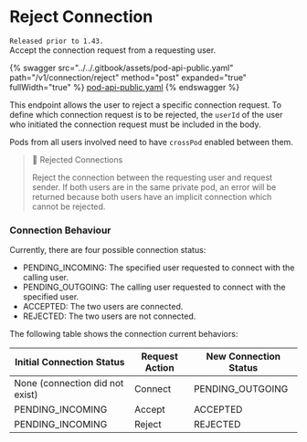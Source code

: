 # Reject Connection

`Released prior to 1.43.`\
Accept the connection request from a requesting user.

{% swagger src="../../.gitbook/assets/pod-api-public.yaml" path="/v1/connection/reject" method="post" expanded="true" fullWidth="true" %}
[pod-api-public.yaml](../../.gitbook/assets/pod-api-public.yaml)
{% endswagger %}

This endpoint allows the user to reject a specific connection request. To define which connection request is to be rejected, the `userId` of the user who initiated the connection request must be included in the body.

Pods from all users involved need to have `crossPod` enabled between them.

> 📘 Rejected Connections
>
> Reject the connection between the requesting user and request sender. If both users are in the same private pod, an error will be returned because both users have an implicit connection which cannot be rejected.

### Connection Behaviour

Currently, there are four possible connection status:

* PENDING\_INCOMING: The specified user requested to connect with the calling user.
* PENDING\_OUTGOING: The calling user requested to connect with the specified user.
* ACCEPTED: The two users are connected.
* REJECTED: The two users are not connected.

The following table shows the connection current behaviors:

| Initial Connection Status       | Request Action | New Connection Status |
| ------------------------------- | -------------- | --------------------- |
| None (connection did not exist) | Connect        | PENDING\_OUTGOING     |
| PENDING\_INCOMING               | Accept         | ACCEPTED              |
| PENDING\_INCOMING               | Reject         | REJECTED              |
